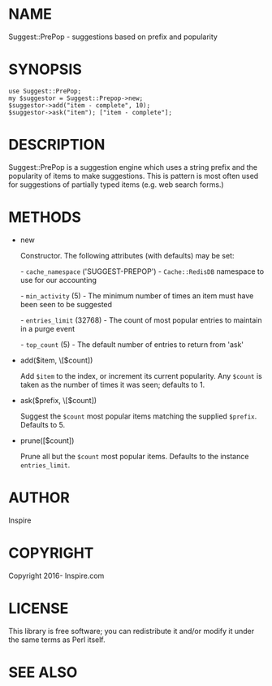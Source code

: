 # NAME

Suggest::PrePop - suggestions based on prefix and popularity

# SYNOPSIS

    use Suggest::PrePop;
    my $suggestor = Suggest::Prepop->new;
    $suggestor->add("item - complete", 10);
    $suggestor->ask("item"); ["item - complete"];

# DESCRIPTION

Suggest::PrePop is a suggestion engine which uses a string prefix and
the popularity of items to make suggestions. This is pattern is most often
used for suggestions of partially typed items (e.g. web search forms.)

# METHODS

- new

    Constructor.  The following attributes (with defaults) may be set:

    \- `cache_namespace` ('SUGGEST-PREPOP') - `Cache::RedisDB` namespace to use for our accounting

    \- `min_activity` (5) - The minimum number of times an item must have been seen to be suggested

    \- `entries_limit` (32768) - The count of most popular entries to maintain in a purge event

    \- `top_count` (5) - The default number of entries to return from 'ask'

- add($item, \[$count\])

    Add `$item` to the index, or increment its current popularity. Any `$count` is taken as the number of times it was seen; defaults to 1.

- ask($prefix, \[$count\])

    Suggest the `$count` most popular items matching the supplied `$prefix`.  Defaults to 5.

- prune(\[$count\])

    Prune all but the `$count` most popular items.  Defaults to the instance `entries_limit`.

# AUTHOR
Inspire

# COPYRIGHT
Copyright 2016- Inspire.com

# LICENSE

This library is free software; you can redistribute it and/or modify
it under the same terms as Perl itself.

# SEE ALSO
